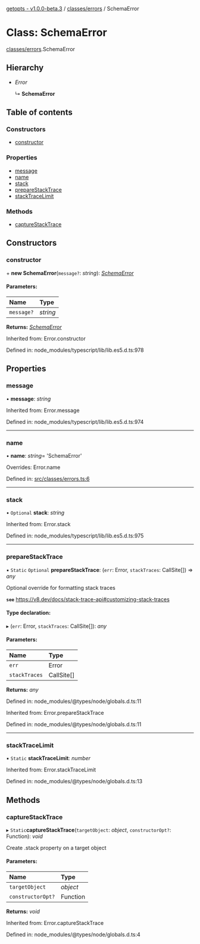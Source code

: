 [getopts - v1.0.0-beta.3](../README.md) / [classes/errors](../modules/classes_errors.md) / SchemaError

# Class: SchemaError

[classes/errors](../modules/classes_errors.md).SchemaError

## Hierarchy

- _Error_

  ↳ **SchemaError**

## Table of contents

### Constructors

- [constructor](classes_errors.schemaerror.md#constructor)

### Properties

- [message](classes_errors.schemaerror.md#message)
- [name](classes_errors.schemaerror.md#name)
- [stack](classes_errors.schemaerror.md#stack)
- [prepareStackTrace](classes_errors.schemaerror.md#preparestacktrace)
- [stackTraceLimit](classes_errors.schemaerror.md#stacktracelimit)

### Methods

- [captureStackTrace](classes_errors.schemaerror.md#capturestacktrace)

## Constructors

### constructor

\+ **new SchemaError**(`message?`: _string_): [_SchemaError_](classes_errors.schemaerror.md)

#### Parameters:

| Name       | Type     |
| :--------- | :------- |
| `message?` | _string_ |

**Returns:** [_SchemaError_](classes_errors.schemaerror.md)

Inherited from: Error.constructor

Defined in: node_modules/typescript/lib/lib.es5.d.ts:978

## Properties

### message

• **message**: _string_

Inherited from: Error.message

Defined in: node_modules/typescript/lib/lib.es5.d.ts:974

---

### name

• **name**: _string_= 'SchemaError'

Overrides: Error.name

Defined in: [src/classes/errors.ts:6](https://github.com/prasadrajandran/node-getopts/blob/11bb392/src/classes/errors.ts#L6)

---

### stack

• `Optional` **stack**: _string_

Inherited from: Error.stack

Defined in: node_modules/typescript/lib/lib.es5.d.ts:975

---

### prepareStackTrace

▪ `Static` `Optional` **prepareStackTrace**: (`err`: Error, `stackTraces`: CallSite[]) => _any_

Optional override for formatting stack traces

**`see`** https://v8.dev/docs/stack-trace-api#customizing-stack-traces

#### Type declaration:

▸ (`err`: Error, `stackTraces`: CallSite[]): _any_

#### Parameters:

| Name          | Type       |
| :------------ | :--------- |
| `err`         | Error      |
| `stackTraces` | CallSite[] |

**Returns:** _any_

Defined in: node_modules/@types/node/globals.d.ts:11

Inherited from: Error.prepareStackTrace

Defined in: node_modules/@types/node/globals.d.ts:11

---

### stackTraceLimit

▪ `Static` **stackTraceLimit**: _number_

Inherited from: Error.stackTraceLimit

Defined in: node_modules/@types/node/globals.d.ts:13

## Methods

### captureStackTrace

▸ `Static`**captureStackTrace**(`targetObject`: _object_, `constructorOpt?`: Function): _void_

Create .stack property on a target object

#### Parameters:

| Name              | Type     |
| :---------------- | :------- |
| `targetObject`    | _object_ |
| `constructorOpt?` | Function |

**Returns:** _void_

Inherited from: Error.captureStackTrace

Defined in: node_modules/@types/node/globals.d.ts:4
